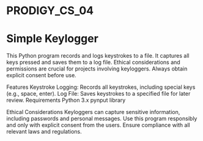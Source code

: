 # PRODIGY_CS_04
# Simple Keylogger
This Python program records and logs keystrokes to a file. It captures all keys pressed and saves them to a log file. Ethical considerations and permissions are crucial for projects involving keyloggers. Always obtain explicit consent before use.

Features
Keystroke Logging: Records all keystrokes, including special keys (e.g., space, enter).
Log File: Saves keystrokes to a specified file for later review.
Requirements
Python 3.x
pynput library

Ethical Considerations
Keyloggers can capture sensitive information, including passwords and personal messages. Use this program responsibly and only with explicit consent from the users. Ensure compliance with all relevant laws and regulations.
